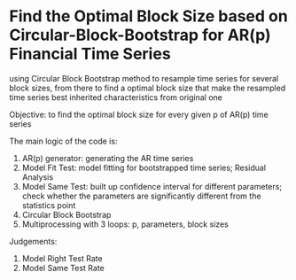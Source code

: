 # Find the Optimal Block Size based on Circular-Block-Bootstrap for AR(p) Financial Time Series 
using Circular Block Bootstrap method to resample time series for several block sizes, from there to find a optimal block size that make the resampled time series best inherited characteristics from original one

Objective:
  to find the optimal block size for every given p of AR(p) time series 

The main logic of the code is:
  1. AR(p) generator: generating the AR time series
  2. Model Fit Test: model fitting for bootstrapped time series; Residual Analysis 
  3. Model Same Test: built up confidence interval for different parameters; check whether the parameters are significantly different from the statistics point
  4. Circular Block Bootstrap 
  5. Multiprocessing with 3 loops: p, parameters, block sizes

Judgements:
  1. Model Right Test Rate
  2. Model Same Test Rate


  
